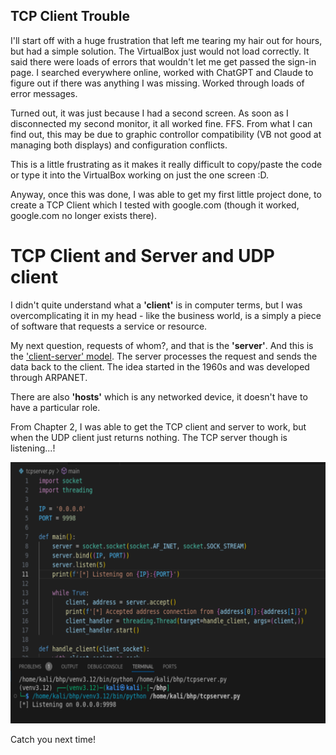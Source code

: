 ## TCP Client Trouble

I'll start off with a huge frustration that left me tearing my hair out for hours, but had a simple solution. The VirtualBox just would not load correctly. It said there were loads of errors that wouldn't let me get passed the sign-in page. I searched everywhere online, worked with ChatGPT and Claude to figure out if there was anything I was missing. Worked through loads of error messages.

Turned out, it was just because I had a second screen. As soon as I disconnected my second monitor, it all worked fine. FFS. From what I can find out, this may be due to graphic controllor compatibility (VB not good at managing both displays) and configuration conflicts. 

This is a little frustrating as it makes it really difficult to copy/paste the code or type it into the VirtualBox working on just the one screen :D. 

Anyway, once this was done, I was able to get my first little project done, to create a TCP Client which I tested with google.com (though it worked, google.com no longer exists there).

# TCP Client and Server and UDP client
I didn't quite understand what a **'client'** is in computer terms, but I was overcomplicating it in my head - like the business world, is a simply a piece of software that requests a service or resource. 

My next question, requests of whom?, and that is the **'server'**. And this is the ['client-server' model](https://www.geeksforgeeks.org/client-server-model/). The server processes the request and sends the data back to the client. The idea started in the 1960s and was developed through ARPANET.

There are also **'hosts'** which is any networked device, it doesn't have to have a particular role.

From Chapter 2, I was able to get the TCP client and server to work, but when the UDP client just returns nothing. The TCP server though is listening...!

![](_images/tcp_server.png)

Catch you next time!